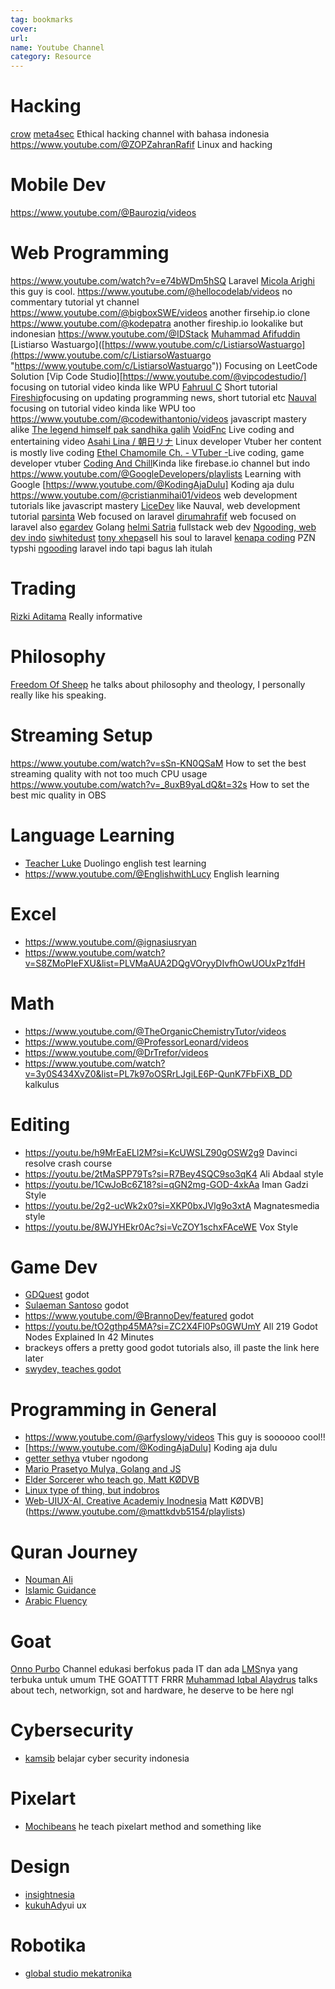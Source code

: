 ```yaml
---
tag: bookmarks
cover: 
url: 
name: Youtube Channel
category: Resource
---
```


# Hacking 
[crow](https://www.youtube.com/@crr0ww/videos) 
[meta4sec](https://www.youtube.com/@Meta4sec) Ethical hacking channel with bahasa indonesia
https://www.youtube.com/@ZOPZahranRafif Linux and hacking 
# Mobile Dev
https://www.youtube.com/@Bauroziq/videos 
# Web Programming 
https://www.youtube.com/watch?v=e74bWDm5hSQ Laravel 
[Micola Arighi](https://www.youtube.com/@micolarighi/videos) this guy is cool.
https://www.youtube.com/@hellocodelab/videos no commentary tutorial yt channel
https://www.youtube.com/@bigboxSWE/videos another firsehip.io clone
https://www.youtube.com/@kodepatra another fireship.io lookalike but indonesian
https://www.youtube.com/@IDStack
[Muhammad Afifuddin](https://www.youtube.com/channel/UCv4r_k7C3u6Lv8lg0sd56Ew)
[Listiarso Wastuargo]([https://www.youtube.com/c/ListiarsoWastuargo](https://www.youtube.com/c/ListiarsoWastuargo "https://www.youtube.com/c/ListiarsoWastuargo")) Focusing on LeetCode Solution
[Vip Code Studio][https://www.youtube.com/@vipcodestudio/] focusing on tutorial video kinda like WPU 
[Fahruul C](https://www.youtube.com/@fahruul.c) Short tutorial 
[Fireship](https://www.youtube.com/@Fireship)focusing on updating programming news, short tutorial etc
[Nauval](https://www.youtube.com/@mhdnauvalazhar/videos) focusing on tutorial video kinda like WPU too
https://www.youtube.com/@codewithantonio/videos  javascript mastery alike 
[The legend himself pak sandhika galih](https://www.youtube.com/@sandhikagalihWPU)
[VoidFnc](https://www.youtube.com/@voidfnc/streams) Live coding and entertaining video
[Asahi Lina / 朝日リナ](https://www.youtube.com/@AsahiLina) Linux developer Vtuber her content is mostly live coding 
[Ethel Chamomile Ch. - VTuber -](https://www.youtube.com/@EthelChamomile/videos)Live coding, game developer vtuber
[Coding And Chill](https://www.youtube.com/@codingandchill)Kinda like firebase.io channel but indo
https://www.youtube.com/@GoogleDevelopers/playlists Learning with Google
[https://www.youtube.com/@KodingAjaDulu] Koding aja dulu
https://www.youtube.com/@cristianmihai01/videos web development tutorials like javascript mastery
[LiceDev](https://www.youtube.com/@liceDev/videos) like Nauval, web development tutorial 
[parsinta](https://www.youtube.com/@parsinta/videos) Web focused on laravel 
[dirumahrafif](https://www.youtube.com/@dirumahrafif) web focused on laravel also
[egardev](https://www.youtube.com/@egardev/videos) Golang 
[helmi Satria](https://www.youtube.com/@helmisatria/videos) fullstack web dev
[Ngooding, web dev indo](https://www.youtube.com/@Ngooding/videos)
[siwhitedust](https://www.youtube.com/@siwhitedust/videos) 
[tony xhepa](https://www.youtube.com/@tonyxhepaofficial/featured)sell his soul to laravel 
[kenapa coding](https://www.youtube.com/@kenapacoding/videos) PZN typshi
[ngooding](https://www.youtube.com/@Ngooding) laravel indo tapi bagus lah itulah
# Trading 
[Rizki Aditama](https://www.youtube.com/@RizkiAditama) Really informative

# Philosophy 
[Freedom Of Sheep](https://www.youtube.com/@freedomofsheep) he talks about philosophy and theology, I personally really like his speaking.

# Streaming Setup
https://www.youtube.com/watch?v=sSn-KN0QSaM How to set the best streaming quality with not too much CPU usage 
https://www.youtube.com/watch?v=_8uxB9yaLdQ&t=32s How to set the best mic quality in OBS 

# Language Learning 
- [Teacher Luke](https://www.youtube.com/@TeacherLuke-DET/videos)  Duolingo english test learning 
- https://www.youtube.com/@EnglishwithLucy English learning 

# Excel 
- https://www.youtube.com/@ignasiusryan 
- https://www.youtube.com/watch?v=S8ZMoPIeFXU&list=PLVMaAUA2DQgVOryyDIvfhOwUOUxPz1fdH

# Math
- https://www.youtube.com/@TheOrganicChemistryTutor/videos
- https://www.youtube.com/@ProfessorLeonard/videos
- https://www.youtube.com/@DrTrefor/videos
- https://www.youtube.com/watch?v=3y0S434XvZ0&list=PL7k97oOSRrLJgiLE6P-QunK7FbFiXB_DD kalkulus

# Editing 
- https://youtu.be/h9MrEaELl2M?si=KcUWSLZ90gOSW2g9 Davinci resolve crash course
- https://youtu.be/2tMaSPP79Ts?si=R7Bey4SQC9so3qK4 Ali Abdaal style
- https://youtu.be/1CwJoBc6Z18?si=qGN2mg-GOD-4xkAa Iman Gadzi Style 
- https://youtu.be/2g2-ucWk2x0?si=XKP0bxJVlg9o3xtA Magnatesmedia style 
- https://youtu.be/8WJYHEkr0Ac?si=VcZOY1schxFAceWE Vox Style

# Game Dev
- [GDQuest](https://www.youtube.com/@Gdquest) godot 
- [Sulaeman Santoso](https://www.youtube.com/@SulaemanSantoso) godot
- https://www.youtube.com/@BrannoDev/featured godot
- https://youtu.be/tO2gthp45MA?si=ZC2X4Fl0Ps0GWUmY All 219 Godot Nodes Explained In 42 Minutes 
- brackeys offers a pretty good godot tutorials also, ill paste the link here later
- [swydev, teaches godot](https://www.youtube.com/@swydev/videos)
# Programming in General
- https://www.youtube.com/@arfyslowy/videos This guy is soooooo cool!!
- [https://www.youtube.com/@KodingAjaDulu] Koding aja dulu
- [getter sethya](https://www.youtube.com/@gettersethya) vtuber ngodong
- [Mario Prasetyo Mulya, Golang and JS](https://www.youtube.com/@marioprasetyamulya)
- [Elder Sorcerer who teach go, Matt KØDVB](https://www.youtube.com/@mattkdvb5154/featured)
- [Linux type of thing, but indobros](https://www.youtube.com/@faiz_can9235/videos)
- [Web-UIUX-AI, Creative Academiy Inodnesia](https://www.youtube.com/@CreativeAcademyId)
Matt KØDVB](https://www.youtube.com/@mattkdvb5154/playlists)
# Quran Journey 
- [Nouman Ali](https://www.youtube.com/@bayyinah)
- [Islamic Guidance](https://www.youtube.com/@Islamic_Guidance/playlists)
- [Arabic Fluency](https://www.youtube.com/@ArabicFluency/videos)

# Goat 
[Onno Purbo](https://www.youtube.com/@OnnoCenter) Channel edukasi berfokus pada IT dan ada [LMS](http://opencourse.itts.ac.id/)nya yang terbuka untuk umum THE GOATTTT FRRR
[Muhammad Iqbal Alaydrus](https://www.youtube.com/@iqbal.alaydrus/videos) talks about tech, networkign, sot and hardware, he deserve to be here ngl 
# Cybersecurity
- [kamsib](https://www.youtube.com/@kamsib/videos) belajar cyber security indonesia
# Pixelart
- [Mochibeans](https://www.youtube.com/@Mochibeans) he teach pixelart method and something like 
# Design
- [insightnesia](https://www.youtube.com/@Insightnesia/videos)
- [kukuhAdy](https://www.youtube.com/@MasKukuhAldy)ui ux
# Robotika 
- [global studio mekatronika](https://www.youtube.com/watch?v=Fq4_25wvvuM&list=PL86qxkIbrmiQqTf6GsMWErRfnJNxBHrF4)